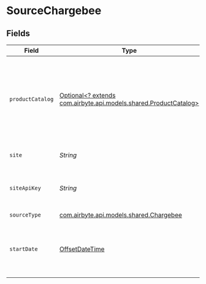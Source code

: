 # SourceChargebee


## Fields

| Field                                                                                                                                                                                                                                                                      | Type                                                                                                                                                                                                                                                                       | Required                                                                                                                                                                                                                                                                   | Description                                                                                                                                                                                                                                                                | Example                                                                                                                                                                                                                                                                    |
| -------------------------------------------------------------------------------------------------------------------------------------------------------------------------------------------------------------------------------------------------------------------------- | -------------------------------------------------------------------------------------------------------------------------------------------------------------------------------------------------------------------------------------------------------------------------- | -------------------------------------------------------------------------------------------------------------------------------------------------------------------------------------------------------------------------------------------------------------------------- | -------------------------------------------------------------------------------------------------------------------------------------------------------------------------------------------------------------------------------------------------------------------------- | -------------------------------------------------------------------------------------------------------------------------------------------------------------------------------------------------------------------------------------------------------------------------- |
| `productCatalog`                                                                                                                                                                                                                                                           | [Optional<? extends com.airbyte.api.models.shared.ProductCatalog>](../../models/shared/ProductCatalog.md)                                                                                                                                                                  | :heavy_minus_sign:                                                                                                                                                                                                                                                         | Product Catalog version of your Chargebee site. Instructions on how to find your version you may find <a href="https://apidocs.chargebee.com/docs/api?prod_cat_ver=2">here</a> under `API Version` section. If left blank, the product catalog version will be set to 2.0. |                                                                                                                                                                                                                                                                            |
| `site`                                                                                                                                                                                                                                                                     | *String*                                                                                                                                                                                                                                                                   | :heavy_check_mark:                                                                                                                                                                                                                                                         | The site prefix for your Chargebee instance.                                                                                                                                                                                                                               | airbyte-test                                                                                                                                                                                                                                                               |
| `siteApiKey`                                                                                                                                                                                                                                                               | *String*                                                                                                                                                                                                                                                                   | :heavy_check_mark:                                                                                                                                                                                                                                                         | Chargebee API Key. See the <a href="https://docs.airbyte.com/integrations/sources/chargebee">docs</a> for more information on how to obtain this key.                                                                                                                      |                                                                                                                                                                                                                                                                            |
| `sourceType`                                                                                                                                                                                                                                                               | [com.airbyte.api.models.shared.Chargebee](../../models/shared/Chargebee.md)                                                                                                                                                                                                | :heavy_check_mark:                                                                                                                                                                                                                                                         | N/A                                                                                                                                                                                                                                                                        |                                                                                                                                                                                                                                                                            |
| `startDate`                                                                                                                                                                                                                                                                | [OffsetDateTime](https://docs.oracle.com/javase/8/docs/api/java/time/OffsetDateTime.html)                                                                                                                                                                                  | :heavy_check_mark:                                                                                                                                                                                                                                                         | UTC date and time in the format 2017-01-25T00:00:00.000Z. Any data before this date will not be replicated.                                                                                                                                                                | 2021-01-25T00:00:00Z                                                                                                                                                                                                                                                       |